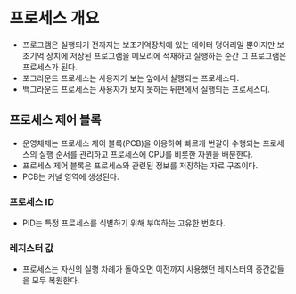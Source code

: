 # 프로세스 개요

- 프로그램은 실행되기 전까지는 보조기억장치에 있는 데이터 덩어리일 뿐이지만 보조기억 장치에 저장된 프로그램을 메모리에 적재하고 실행하는 순간 그 프로그램은 프로세스가 된다.
- 포그라운드 프로세스는 사용자가 보는 앞에서 실행되는 프로세스다.
- 백그라운드 프로세스는 사용자가 보지 못하는 뒤편에서 실행되는 프로세스다.

## 프로세스 제어 블록

- 운영체제는 프로세스 제어 블록(PCB)을 이용하여 빠르게 번갈아 수행되는 프로세스의 실행 순서를 관리하고 프로세스에 CPU를 비롯한 자원을 배분한다.
- 프로세스 제어 블록은 프로세스와 관련된 정보를 저장하는 자료 구조이다.
- PCB는 커널 영역에 생성된다.

### 프로세스 ID

- PID는 특정 프로세스를 식별하기 위해 부여하는 고유한 번호다.

### 레지스터 값

- 프로세스는 자신의 실행 차례가 돌아오면 이전까지 사용했던 레지스터의 중간값들을 모두 복원한다.
